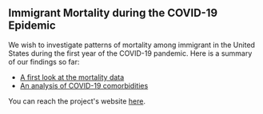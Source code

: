 ## Immigrant Mortality during the COVID-19 Epidemic

We wish to investigate patterns of mortality among immigrant in the United States during the first year of the COVID-19 pandemic. Here is a summary of our findings so far:

- [A first look at the mortality data](https://htmlpreview.github.io/?https://github.com/eugeniopaglino/immigrant-mortality/blob/main/R/visualizeMortData.html)
- [An analysis of COVID-19 comorbidities](https://htmlpreview.github.io/?https://github.com/eugeniopaglino/immigrant-mortality/blob/main/R/createComorbTable.html)

You can reach the project's website [here](https://eugeniopaglino.github.io/immigrant-mortality/).
